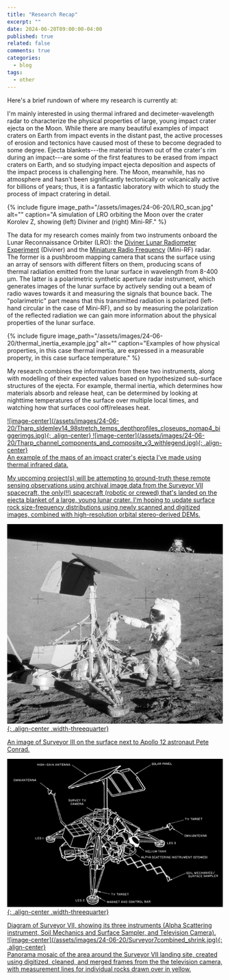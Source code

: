 ```yaml
---
title: "Research Recap"
excerpt: ""
date: 2024-06-20T09:00:00-04:00
published: true
related: false
comments: true
categories:
  - blog
tags:
  - other
---
```


Here's a brief rundown of where my research is currently at:

I'm mainly interested in using thermal infrared and decimeter-wavelength radar to characterize the physical properties of large, young impact crater ejecta on the Moon. While there are many beautiful examples of impact craters on Earth from impact events in the distant past, the active processes of erosion and tectonics have caused most of these to become degraded to some degree. Ejecta blankets---the material thrown out of the crater's rim during an impact---are some of the first features to be erased from impact craters on Earth, and so studying impact ejecta deposition and aspects of the impact process is challenging here. The Moon, meanwhile, has no atmosphere and hasn't been significantly tectonically or volcanically active for billions of years; thus, it is a fantastic laboratory with which to study the process of impact cratering in detail.

{% include figure image_path="/assets/images/24-06-20/LRO_scan.jpg" alt="" caption="A simulation of LRO orbiting the Moon over the crater Korolev Z, showing (left) Diviner and (right) Mini-RF." %}

The data for my research comes mainly from two instruments onboard the Lunar Reconnaissance Orbiter (LRO): the [Diviner Lunar Radiometer Experiment](https://www.diviner.ucla.edu/) (Diviner) and the [Miniature Radio Frequency](https://science.nasa.gov/mission/lro/mini-rf/) (Mini-RF) radar. The former is a pushbroom mapping camera that scans the surface using an array of sensors with different filters on them, producing scans of thermal radiation emitted from the lunar surface in wavelength from 8-400 µm. The latter is a polarimetric synthetic aperture radar instrument, which generates images of the lunar surface by actively sending out a beam of radio waves towards it and measuring the signals that bounce back. The "polarimetric" part means that this transmitted radiation is polarized (left-hand circular in the case of Mini-RF), and so by measuring the polarization of the reflected radiation we can gain more information about the physical properties of the lunar surface.

{% include figure image_path="/assets/images/24-06-20/thermal_inertia_example.jpg" alt="" caption="Examples of how physical properties, in this case thermal inertia, are expressed in a measurable property, in this case surface temperature." %}

My research combines the information from these two instruments, along with modelling of their expected values based on hypothesized sub-surface structures of the ejecta. For example, thermal inertia, which determines how materials absorb and release heat, can be determined by looking at nighttime temperatures of the surface over multiple local times, and watching how that surfaces cool off/releases heat.

<a href="/assets/images/24-06-20/Tharp_sldemlev14_98stretch_temps_depthprofiles_closeups_nomap4_biggerimgs.jpg">
![image-center](/assets/images/24-06-20/Tharp_sldemlev14_98stretch_temps_depthprofiles_closeups_nomap4_biggerimgs.jpg){: .align-center}

<a href="/assets/images/24-06-20/Tharp_channel_components_and_composite_v3_withlegend.jpg">
![image-center](/assets/images/24-06-20/Tharp_channel_components_and_composite_v3_withlegend.jpg){: .align-center}
<figcaption>An example of the maps of an impact crater's ejecta I've made using thermal infrared data.</figcaption>

My upcoming project(s) will be attempting to ground-truth these remote sensing observations using archival image data from the Surveyor VII spacecraft, the only(!!) spacecraft (robotic or crewed) that's landed on the ejecta blanket of a large, young lunar crater. I'm hoping to update surface rock size-frequency distributions using newly scanned and digitized images, combined with high-resolution orbital stereo-derived DEMs.

![image-center](/assets/images/24-06-20/Apollo12ConradSurveyor.jpg){: .align-center .width-threequarter}
<figcaption>An image of Surveyor III on the surface next to Apollo 12 astronaut Pete Conrad.</figcaption>

![image-center](/assets/images/24-06-20/Surveyor_7_diagram_inverted.jpg){: .align-center .width-threequarter}
<figcaption>Diagram of Surveyor VII, showing its three instruments (Alpha Scattering instrument, Soil Mechanics and Surface Sampler, and Television Camera).</figcaption>

<a href="/assets/images/24-06-20/Surveyor7panorama_rock_measurement.jpg">
![image-center](/assets/images/24-06-20/Surveyor7combined_shrink.jpg){: .align-center}
<figcaption>Panorama mosaic of the area around the Surveyor VII landing site, created using digitized, cleaned, and merged frames from the the television camera, with measurement lines for individual rocks drawn over in yellow.</figcaption>


